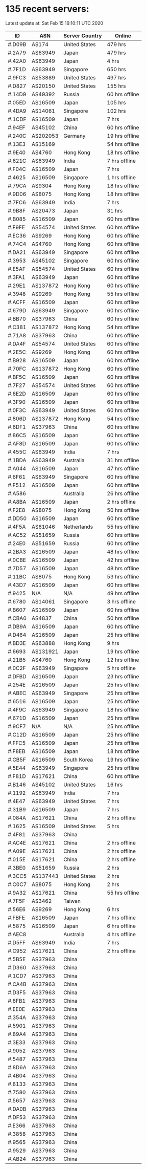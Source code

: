 # 135 recent servers:

Latest update at: Sat Feb 15 16:10:11 UTC 2020

| ID | ASN | Server Country | Online |
| -- | --- | -------------- | ------ |
| #.D09B | AS174 | United States | 479 hrs |
| #.2A79 | AS63949 | Japan | 479 hrs |
| #.42A0 | AS63949 | Japan | 4 hrs |
| #.7F1D | AS63949 | Singapore | 650 hrs |
| #.9FC3 | AS53889 | United States | 497 hrs |
| #.D827 | AS20150 | United States | 155 hrs |
| #.14D9 | AS49392 | Russia | 60 hrs offline |
| #.05ED | AS16509 | Japan | 105 hrs |
| #.4DA9 | AS14061 | Singapore | 102 hrs |
| #.1CDF | AS16509 | Japan | 7 hrs |
| #.94EF | AS45102 | China | 60 hrs offline |
| #.240C | AS202053 | Germany | 19 hrs offline |
| #.13E3 | AS15169 |  | 54 hrs offline |
| #.9E40 | AS4760 | Hong Kong | 18 hrs offline |
| #.621C | AS63949 | India | 7 hrs offline |
| #.F04C | AS16509 | Japan | 7 hrs |
| #.4625 | AS16509 | Singapore | 1 hrs offline |
| #.79CA | AS9304 | Hong Kong | 18 hrs offline |
| #.9D06 | AS8075 | Hong Kong | 18 hrs offline |
| #.7FC6 | AS63949 | India | 7 hrs |
| #.9B8F | AS20473 | Japan | 31 hrs |
| #.B085 | AS16509 | Japan | 60 hrs offline |
| #.F9FE | AS54574 | United States | 60 hrs offline |
| #.EC36 | AS9269 | Hong Kong | 60 hrs offline |
| #.74C4 | AS4760 | Hong Kong | 60 hrs offline |
| #.DA21 | AS63949 | Singapore | 60 hrs offline |
| #.3953 | AS45102 | Singapore | 60 hrs offline |
| #.E5AF | AS54574 | United States | 60 hrs offline |
| #.3FA1 | AS63949 | Japan | 60 hrs offline |
| #.29E1 | AS137872 | Hong Kong | 60 hrs offline |
| #.3948 | AS9269 | Hong Kong | 55 hrs offline |
| #.ACFF | AS16509 | Japan | 60 hrs offline |
| #.679D | AS63949 | Singapore | 60 hrs offline |
| #.BB70 | AS37963 | China | 60 hrs offline |
| #.C381 | AS137872 | Hong Kong | 54 hrs offline |
| #.71A8 | AS37963 | China | 60 hrs offline |
| #.DA4F | AS54574 | United States | 60 hrs offline |
| #.2E5C | AS9269 | Hong Kong | 60 hrs offline |
| #.B928 | AS16509 | Japan | 60 hrs offline |
| #.70FC | AS137872 | Hong Kong | 60 hrs offline |
| #.BF5C | AS16509 | Japan | 60 hrs offline |
| #.7F27 | AS54574 | United States | 60 hrs offline |
| #.6E2D | AS16509 | Japan | 60 hrs offline |
| #.3F90 | AS16509 | Japan | 60 hrs offline |
| #.0F3C | AS63949 | United States | 60 hrs offline |
| #.806D | AS137872 | Hong Kong | 54 hrs offline |
| #.6DF1 | AS37963 | China | 60 hrs offline |
| #.86C5 | AS16509 | Japan | 60 hrs offline |
| #.AF8D | AS16509 | Japan | 60 hrs offline |
| #.455C | AS63949 | India | 7 hrs |
| #.1BDA | AS63949 | Australia | 31 hrs offline |
| #.A044 | AS16509 | Japan | 47 hrs offline |
| #.6F61 | AS63949 | Singapore | 60 hrs offline |
| #.F512 | AS16509 | Japan | 60 hrs offline |
| #.A586 |  | Australia | 26 hrs offline |
| #.A8BA | AS16509 | Japan | 2 hrs offline |
| #.F2E8 | AS8075 | Hong Kong | 50 hrs offline |
| #.DD50 | AS16509 | Japan | 60 hrs offline |
| #.4F5A | AS61046 | Netherlands | 55 hrs offline |
| #.AC52 | AS51659 | Russia | 60 hrs offline |
| #.24E0 | AS51659 | Russia | 60 hrs offline |
| #.2BA3 | AS16509 | Japan | 48 hrs offline |
| #.0CBE | AS16509 | Japan | 42 hrs offline |
| #.7D57 | AS16509 | Japan | 48 hrs offline |
| #.11BC | AS8075 | Hong Kong | 53 hrs offline |
| #.43D7 | AS16509 | Japan | 60 hrs offline |
| #.9425 | N/A | N/A | 49 hrs offline |
| #.6780 | AS14061 | Singapore | 3 hrs offline |
| #.B607 | AS16509 | Japan | 60 hrs offline |
| #.CBA0 | AS4837 | China | 50 hrs offline |
| #.DB9A | AS16509 | Japan | 60 hrs offline |
| #.D464 | AS16509 | Japan | 25 hrs offline |
| #.BD3E | AS63888 | Hong Kong | 9 hrs |
| #.6693 | AS131921 | Japan | 19 hrs offline |
| #.21B5 | AS4760 | Hong Kong | 12 hrs offline |
| #.0C2F | AS63949 | Singapore | 5 hrs offline |
| #.DFBD | AS16509 | Japan | 23 hrs offline |
| #.254E | AS16509 | Japan | 25 hrs offline |
| #.ABEC | AS63949 | Singapore | 25 hrs offline |
| #.6516 | AS16509 | Japan | 25 hrs offline |
| #.4F9C | AS63949 | Singapore | 18 hrs offline |
| #.671D | AS16509 | Japan | 25 hrs offline |
| #.9CF7 | N/A | N/A | 25 hrs offline |
| #.C12D | AS16509 | Japan | 25 hrs offline |
| #.FFC5 | AS16509 | Japan | 25 hrs offline |
| #.F8EB | AS16509 | Japan | 18 hrs offline |
| #.CB5F | AS16509 | South Korea | 19 hrs offline |
| #.5E44 | AS63949 | Singapore | 25 hrs offline |
| #.F81D | AS17621 | China | 60 hrs offline |
| #.B146 | AS45102 | United States | 16 hrs |
| #.1192 | AS63949 | India | 7 hrs |
| #.4E47 | AS63949 | United States | 7 hrs |
| #.31B9 | AS16509 | Japan | 7 hrs |
| #.084A | AS17621 | China | 2 hrs offline |
| #.1625 | AS16509 | United States | 5 hrs |
| #.4F81 | AS37963 | China | |
| #.AC4E | AS17621 | China | 2 hrs offline |
| #.A09E | AS17621 | China | 2 hrs offline |
| #.015E | AS17621 | China | 2 hrs offline |
| #.3BE0 | AS51659 | Russia | 2 hrs |
| #.3CC5 | AS137443 | United States | 2 hrs |
| #.C0C7 | AS8075 | Hong Kong | 2 hrs |
| #.9A32 | AS17621 | China | 55 hrs offline |
| #.7F5F | AS3462 | Taiwan | |
| #.56E6 | AS9269 | Hong Kong | 6 hrs |
| #.FBFE | AS16509 | Japan | 7 hrs offline |
| #.5875 | AS16509 | Japan | 6 hrs offline |
| #.AEC8 |  | Australia | 4 hrs offline |
| #.D5FF | AS63949 | India | 7 hrs |
| #.C952 | AS17621 | China | 2 hrs offline |
| #.5B5E | AS37963 | China | |
| #.D360 | AS37963 | China | |
| #.1CD7 | AS37963 | China | |
| #.CA4B | AS37963 | China | |
| #.D3F5 | AS37963 | China | |
| #.8FB1 | AS37963 | China | |
| #.EE0E | AS37963 | China | |
| #.354A | AS37963 | China | |
| #.5901 | AS37963 | China | |
| #.89A4 | AS37963 | China | |
| #.3E33 | AS37963 | China | |
| #.9052 | AS37963 | China | |
| #.5487 | AS37963 | China | |
| #.8D6A | AS37963 | China | |
| #.4B04 | AS37963 | China | |
| #.8133 | AS37963 | China | |
| #.7580 | AS37963 | China | |
| #.5657 | AS37963 | China | |
| #.DA0B | AS37963 | China | |
| #.DF53 | AS37963 | China | |
| #.E366 | AS37963 | China | |
| #.3858 | AS37963 | China | |
| #.9565 | AS37963 | China | |
| #.9529 | AS37963 | China | |
| #.AB24 | AS37963 | China | |

